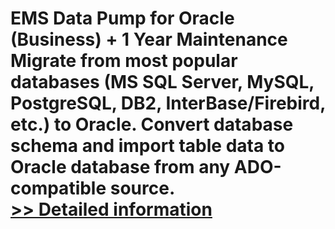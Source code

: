 # EMS Data Pump for Oracle (Business) + 1 Year Maintenance<br />Migrate from most popular databases (MS SQL Server, MySQL, PostgreSQL, DB2, InterBase/Firebird, etс.) to Oracle. Convert database schema and import table data to Oracle database from any ADO-compatible source.<br />[>> Detailed information](https://secure.shareit.com/shareit/product.html?productid=300295369&affiliateid=200057808)
